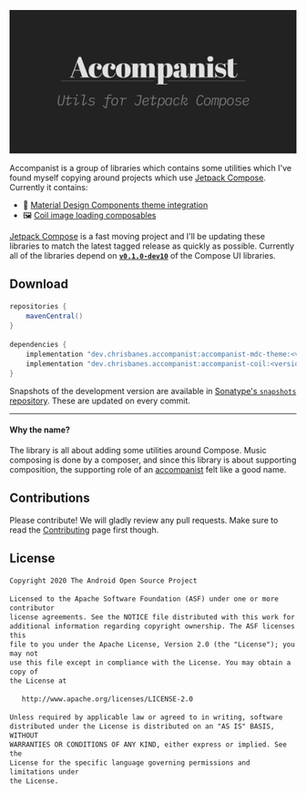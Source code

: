 ![Accompanist logo](./images/social.png)

Accompanist is a group of libraries which contains some utilities which I've found myself copying around projects which use [Jetpack Compose][compose]. Currently it contains:

 * 🎨 [Material Design Components theme integration](./mdc-theme/README.md)
 * 🖼️ [Coil image loading composables](./coil/README.md)

[Jetpack Compose][compose] is a fast moving project and I'll be updating these libraries to match the
latest tagged release as quickly as possible. Currently all of the libraries depend on [**`v0.1.0-dev10`**](https://developer.android.com/jetpack/androidx/releases/ui) of the Compose UI libraries.

## Download

```groovy
repositories {
    mavenCentral()
}

dependencies {
    implementation "dev.chrisbanes.accompanist:accompanist-mdc-theme:<version>"
    implementation "dev.chrisbanes.accompanist:accompanist-coil:<version>"
}
```

Snapshots of the development version are available in [Sonatype's `snapshots` repository][snap]. These are updated on every commit.

---

#### Why the name?

The library is all about adding some utilities around Compose. Music composing is done by a
composer, and since this library is about supporting composition, the supporting role of an [accompanist](https://en.wikipedia.org/wiki/Accompaniment) felt like a good name.

## Contributions

Please contribute! We will gladly review any pull requests.
Make sure to read the [Contributing](CONTRIBUTING.md) page first though.

## License

```
Copyright 2020 The Android Open Source Project

Licensed to the Apache Software Foundation (ASF) under one or more contributor
license agreements. See the NOTICE file distributed with this work for
additional information regarding copyright ownership. The ASF licenses this
file to you under the Apache License, Version 2.0 (the "License"); you may not
use this file except in compliance with the License. You may obtain a copy of
the License at

   http://www.apache.org/licenses/LICENSE-2.0

Unless required by applicable law or agreed to in writing, software
distributed under the License is distributed on an "AS IS" BASIS, WITHOUT
WARRANTIES OR CONDITIONS OF ANY KIND, either express or implied. See the
License for the specific language governing permissions and limitations under
the License.
```

[compose]: https://developer.android.com/jetpack/compose
[snap]: https://oss.sonatype.org/content/repositories/snapshots/
[mdc]: https://material.io/develop/android/